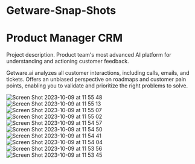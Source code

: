# Getware-Snap-Shots
# Product Manager CRM
Project description. Product team's most advanced AI platform for understanding and actioning customer feedback.

Getware.ai analyzes all customer interactions, including calls, emails, and tickets. Offers an unbiased perspective on roadmaps and customer pain points, enabling you to validate and prioritize the right problems to solve.

![Screen Shot 2023-10-09 at 11 55 48](https://github.com/sh-tajdini/Getware-Snap-Shots/assets/66368157/ce88f960-0a83-45d2-b870-e790eea2fe91)
![Screen Shot 2023-10-09 at 11 55 13](https://github.com/sh-tajdini/Getware-Snap-Shots/assets/66368157/917fe65e-0da3-47e8-8e68-c4cb62deadf7)
![Screen Shot 2023-10-09 at 11 55 07](https://github.com/sh-tajdini/Getware-Snap-Shots/assets/66368157/c6258b87-0525-4a95-ba56-201f6d7e9bd0)
![Screen Shot 2023-10-09 at 11 55 02](https://github.com/sh-tajdini/Getware-Snap-Shots/assets/66368157/3066255b-19ad-4179-af49-022847954ea1)
![Screen Shot 2023-10-09 at 11 54 57](https://github.com/sh-tajdini/Getware-Snap-Shots/assets/66368157/7db4a07e-a08d-4bfd-8b4a-d485e584d43f)
![Screen Shot 2023-10-09 at 11 54 50](https://github.com/sh-tajdini/Getware-Snap-Shots/assets/66368157/ccd4ac35-d420-444b-813e-63d0d714a5e6)
![Screen Shot 2023-10-09 at 11 54 41](https://github.com/sh-tajdini/Getware-Snap-Shots/assets/66368157/5d8fac79-6701-4477-a93c-afb0e8f18c17)
![Screen Shot 2023-10-09 at 11 54 04](https://github.com/sh-tajdini/Getware-Snap-Shots/assets/66368157/59aba14c-2e3e-4625-948a-ee07f31728f8)
![Screen Shot 2023-10-09 at 11 53 56](https://github.com/sh-tajdini/Getware-Snap-Shots/assets/66368157/f00c2b7f-5221-4a51-b621-c43217372f50)
![Screen Shot 2023-10-09 at 11 53 45](https://github.com/sh-tajdini/Getware-Snap-Shots/assets/66368157/c6b7bf7a-d13c-43e3-9a0f-3519c9c8a165)

